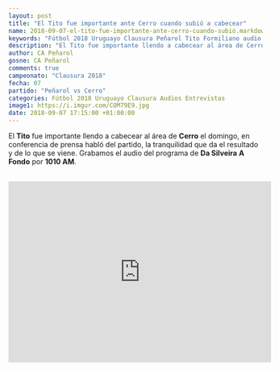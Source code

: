 ```yaml
---
layout: post
title: "El Tito fue importante ante Cerro cuando subió a cabecear"
name: 2018-09-07-el-tito-fue-importante-ante-cerro-cuando-subió.markdown
keywords: "Fútbol 2018 Uruguayo Clausura Peñarol Tito Formiliano audio youtube"
description: "El Tito fue importante llendo a cabecear al área de Cerro el domingo, en conferencia de prensa habló del partido, la tranquilidad que da el resultado y de lo que se viene. Grabamos el audio del programa de Da Silveira A Fondo por 1010 AM"
author: CA Peñarol
gosne: CA Peñarol
comments: true
campeonato: "Clausura 2018"
fecha: 07
partido: "Peñarol vs Cerro"
categories: Fútbol 2018 Uruguayo Clausura Audios Entrevistas
image1: https://i.imgur.com/COM79E9.jpg
date: 2018-09-07 17:15:00 +01:00:00
---
```


 El <strong>Tito</strong> fue importante llendo a cabecear al área de <strong>Cerro</strong> el domingo, en conferencia de prensa habló del partido, la tranquilidad que da el resultado y de lo que se viene. Grabamos el audio del programa de <strong>Da Silveira</strong> <strong>A Fondo</strong> por <strong>1010 AM</strong>.

 <br>

 <iframe width="521" height="360" src="https://www.youtube.com/embed/dzNgVPwjj_c" frameborder="0" allow="autoplay; encrypted-media" allowfullscreen></iframe>
